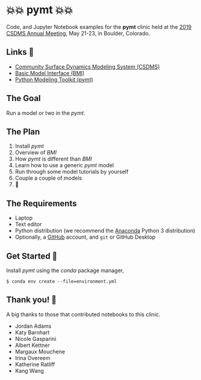 # 💥💥 pymt 💥💥

Code, and Jupyter Notebook examples for the **pymt** clinic held at the
[2019 CSDMS Annual Meeting](https://csdms.colorado.edu/wiki/CSDMS_meeting_2019),
May 21-23, in Boulder, Colorado.


## Links 🔗

* [Community Surface Dynamics Modeling System
  (CSDMS)](http://csdms.colorado.edu)
* [Basic Model Interface (BMI)](http://bmi.readthedocs.io)
* [Python Modeling Toolkit (pymt)](http://pymt.readthedocs.io)

## The Goal

Run a model or two in the *pymt*.

## The Plan

1. Install *pymt*
1. Overview of *BMI*
1. How *pymt* is different than *BMI*
1. Learn how to use a generic *pymt* model
1. Run through some model tutorials by yourself
1. Couple a couple of models
1. 🍻

## The Requirements

* Laptop
* Text editor
* Python distribution (we recommend the
  [Anaconda](https://www.continuum.io/downloads) Python 3
  distribution)
* Optionally, a [GitHub](https://github.com) account, and `git` or
  GitHub Desktop

## Get Started 🚀

Install *pymt* using the *conda* package manager,

    $ conda env create --file=environment.yml

## Thank you! 🙌

A big thanks to those that contributed notebooks to this clinic.

*  Jordan Adams
*  Katy Barnhart
*  Nicole Gasparini
*  Albert Kettner
*  Margaux Mouchene
*  Irina Overeem
*  Katherine Ratliff
*  Kang Wang
